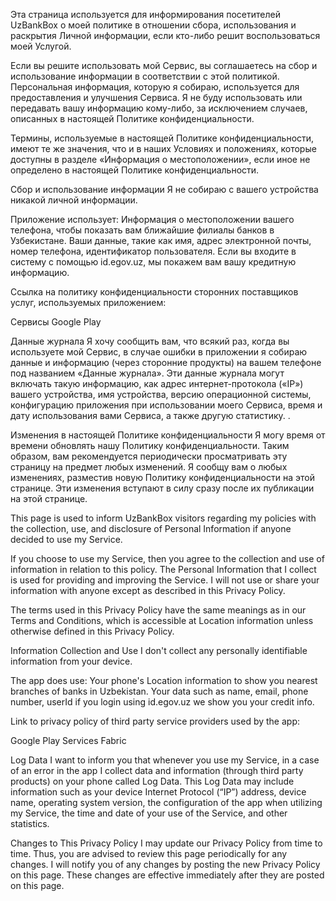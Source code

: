 Эта страница используется для информирования посетителей UzBankBox о моей политике в отношении сбора, использования и раскрытия Личной информации, если кто-либо решит воспользоваться моей Услугой.

Если вы решите использовать мой Сервис, вы соглашаетесь на сбор и использование информации в соответствии с этой политикой. Персональная информация, которую я собираю, используется для предоставления и улучшения Сервиса. Я не буду использовать или передавать вашу информацию кому-либо, за исключением случаев, описанных в настоящей Политике конфиденциальности.

Термины, используемые в настоящей Политике конфиденциальности, имеют те же значения, что и в наших Условиях и положениях, которые доступны в разделе «Информация о местоположении», если иное не определено в настоящей Политике конфиденциальности.

Сбор и использование информации Я не собираю с вашего устройства никакой личной информации.

Приложение использует:
  Информация о местоположении вашего телефона, чтобы показать вам ближайшие филиалы банков в Узбекистане.
  Ваши данные, такие как имя, адрес электронной почты, номер телефона, идентификатор пользователя. Если вы входите в систему с помощью id.egov.uz, мы покажем вам вашу кредитную информацию.

Ссылка на политику конфиденциальности сторонних поставщиков услуг, используемых приложением:

Сервисы Google Play

Данные журнала Я хочу сообщить вам, что всякий раз, когда вы используете мой Сервис, в случае ошибки в приложении я собираю данные и информацию (через сторонние продукты) на вашем телефоне под названием «Данные журнала». Эти данные журнала могут включать такую ​​информацию, как адрес интернет-протокола («IP») вашего устройства, имя устройства, версию операционной системы, конфигурацию приложения при использовании моего Сервиса, время и дату использования вами Сервиса, а также другую статистику. .

Изменения в настоящей Политике конфиденциальности Я могу время от времени обновлять нашу Политику конфиденциальности. Таким образом, вам рекомендуется периодически просматривать эту страницу на предмет любых изменений. Я сообщу вам о любых изменениях, разместив новую Политику конфиденциальности на этой странице. Эти изменения вступают в силу сразу после их публикации на этой странице.

This page is used to inform UzBankBox visitors regarding my policies with the collection, use, and disclosure of Personal Information if anyone decided to use my Service.

If you choose to use my Service, then you agree to the collection and use of information in relation to this policy. The Personal Information that I collect is used for providing and improving the Service. I will not use or share your information with anyone except as described in this Privacy Policy.

The terms used in this Privacy Policy have the same meanings as in our Terms and Conditions, which is accessible at Location information unless otherwise defined in this Privacy Policy.

Information Collection and Use I don't collect any personally identifiable information from your device.

The app does use: 
  Your phone's Location information to show you nearest branches of banks in Uzbekistan.
  Your data such as name, email, phone number, userId if you login using id.egov.uz we show you your credit info.

Link to privacy policy of third party service providers used by the app:

Google Play Services
Fabric

Log Data I want to inform you that whenever you use my Service, in a case of an error in the app I collect data and information (through third party products) on your phone called Log Data. This Log Data may include information such as your device Internet Protocol (“IP”) address, device name, operating system version, the configuration of the app when utilizing my Service, the time and date of your use of the Service, and other statistics.

Changes to This Privacy Policy I may update our Privacy Policy from time to time. Thus, you are advised to review this page periodically for any changes. I will notify you of any changes by posting the new Privacy Policy on this page. These changes are effective immediately after they are posted on this page.
